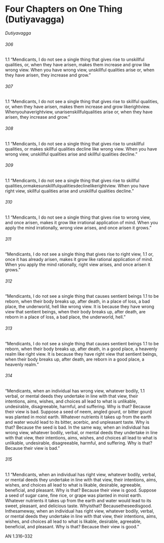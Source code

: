 # Four Chapters on One Thing (Dutiyavagga)
_Dutiyavagga_

###### 306

1.1 “Mendicants, I do not see a single thing that gives rise to unskillful
qualities, or, when they have arisen, makes them increase and grow
like wrong view. When you have wrong view, unskillful qualities
arise or, when they have arisen, they increase and grow.”

###### 307

1.1 “Mendicants, I do not see a single thing that gives rise to skillful
qualities, or, when they have arisen, makes them increase and grow
likerightview. Whenyouhaverightview, unarisenskillfulqualities
arise or, when they have arisen, they increase and grow.”

###### 308

1.1 “Mendicants, I do not see a single thing that gives rise to unskillful
qualities, or makes skillful qualities decline like wrong view. When
you have wrong view, unskillful qualities arise and skillful qualities
decline.”

###### 309

1.1 “Mendicants, I do not see a single thing that gives rise to skillful
qualities,ormakesunskillfulqualitiesdeclinelikerightview. When
you have right view, skillful qualities arise and unskillful qualities
decline.”

###### 310

1.1 “Mendicants, I do not see a single thing that gives rise to wrong
view, and once arisen, makes it grow like irrational application of
mind. When you apply the mind irrationally, wrong view arises,
and once arisen it grows.”
###### 311

“Mendicants, I do not see a single thing that gives rise to right view, 1.1
or, once it has already arisen, makes it grow like rational application
of mind. When you apply the mind rationally, right view arises,
and once arisen it grows.”

###### 312

“Mendicants, I do not see a single thing that causes sentient beings 1.1
to be reborn, when their body breaks up, after death, in a place
of loss, a bad place, the underworld, hell like wrong view. It is
because they have wrong view that sentient beings, when their
body breaks up, after death, are reborn in a place of loss, a bad
place, the underworld, hell.”

###### 313

“Mendicants, I do not see a single thing that causes sentient beings 1.1
to be reborn, when their body breaks up, after death, in a good
place, a heavenly realm like right view. It is because they have right
view that sentient beings, when their body breaks up, after death,
are reborn in a good place, a heavenly realm.”

###### 314

“Mendicants, when an individual has wrong view, whatever bodily, 1.1
verbal, or mental deeds they undertake in line with that view, their
intentions, aims, wishes, and choices all lead to what is unlikable,
undesirable, disagreeable, harmful, and suffering. Why is that?
Because their view is bad. Suppose a seed of neem, angled gourd,
or bitter gourd was planted in moist earth. Whatever nutrients it
takes up from the earth and water would lead to its bitter, acerbic,
and unpleasant taste. Why is that? Because the seed is bad. In the
same way, when an individual has wrong view, whatever bodily,
verbal, or mental deeds they undertake in line with that view, their
intentions, aims, wishes, and choices all lead to what is unlikable,
undesirable, disagreeable, harmful, and suffering. Why is that?
Because their view is bad.”

###### 315

1.1 “Mendicants, when an individual has right view, whatever bodily,
verbal, or mental deeds they undertake in line with that view, their
intentions, aims, wishes, and choices all lead to what is likable,
desirable, agreeable, beneficial, and pleasant. Why is that? Because
their view is good. Suppose a seed of sugar cane, fine rice, or grape
was planted in moist earth. Whatever nutrients it takes up from
the earth and water would lead to its sweet, pleasant, and delicious
taste. Whyisthat? Becausetheseedisgood. Inthesameway, when
an individual has right view, whatever bodily, verbal, or mental
deeds they undertake in line with that view, their intentions, aims,
wishes, and choices all lead to what is likable, desirable, agreeable,
beneficial, and pleasant. Why is that? Because their view is good.”

AN 1.316–332

